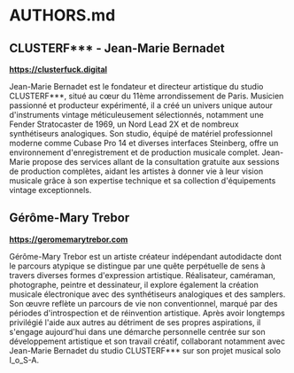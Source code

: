 # AUTHORS.md

## CLUSTERF*** - Jean-Marie Bernadet
**https://clusterfuck.digital**

Jean-Marie Bernadet est le fondateur et directeur artistique du studio CLUSTERF***, situé au cœur du 11ème arrondissement de Paris. Musicien passionné et producteur expérimenté, il a créé un univers unique autour d'instruments vintage méticuleusement sélectionnés, notamment une Fender Stratocaster de 1969, un Nord Lead 2X et de nombreux synthétiseurs analogiques. Son studio, équipé de matériel professionnel moderne comme Cubase Pro 14 et diverses interfaces Steinberg, offre un environnement d'enregistrement et de production musicale complet. Jean-Marie propose des services allant de la consultation gratuite aux sessions de production complètes, aidant les artistes à donner vie à leur vision musicale grâce à son expertise technique et sa collection d'équipements vintage exceptionnels.

## Gérôme-Mary Trebor
**https://geromemarytrebor.com**

Gérôme-Mary Trebor est un artiste créateur indépendant autodidacte dont le parcours atypique se distingue par une quête perpétuelle de sens à travers diverses formes d'expression artistique. Réalisateur, caméraman, photographe, peintre et dessinateur, il explore également la création musicale électronique avec des synthétiseurs analogiques et des samplers. Son œuvre reflète un parcours de vie non conventionnel, marqué par des périodes d'introspection et de réinvention artistique. Après avoir longtemps privilégié l'aide aux autres au détriment de ses propres aspirations, il s'engage aujourd'hui dans une démarche personnelle centrée sur son développement artistique et son travail créatif, collaborant notamment avec Jean-Marie Bernadet du studio CLUSTERF*** sur son projet musical solo I_o_S-A.
